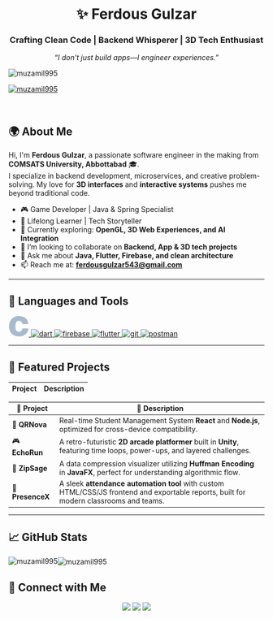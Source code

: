 
<h1 align="center">✨ Ferdous Gulzar</h1>
<h3 align="center">Crafting Clean Code | Backend Whisperer | 3D Tech Enthusiast</h3>

<p align="center">
  <em>“I don’t just build apps—I engineer experiences.”</em>
</p>


<p align="left"> <img src="https://komarev.com/ghpvc/?username=muzamil995&label=Profile%20views&color=0e75b6&style=flat" alt="muzamil995" /> </p>

<p align="left"> <a href="https://github.com/ryo-ma/github-profile-trophy"><img src="https://github-profile-trophy.vercel.app/?username=muzamil995" alt="muzamil995" /></a> </p>

<p align="left"> <a href="https://twitter.com/" target="blank"><img src="https://img.shields.io/twitter/follow/?logo=twitter&style=for-the-badge" alt="" /></a> </p>


## 🌍 About Me

Hi, I'm **Ferdous Gulzar**, a passionate software engineer in the making from **COMSATS University, Abbottabad** 🎓.  
I specialize in backend development, microservices, and creative problem-solving. My love for **3D interfaces** and **interactive systems** pushes me beyond traditional code.

- 🎮 Game Developer | Java & Spring Specialist  
- 🧠 Lifelong Learner | Tech Storyteller  
- 🌱 Currently exploring: **OpenGL, 3D Web Experiences, and AI Integration**  
- 👯 I’m looking to collaborate on **Backend, App & 3D tech projects**  
- 💬 Ask me about **Java, Flutter, Firebase, and clean architecture**  
- 📫 Reach me at: **ferdousgulzar543@gmail.com**

---

## 🧰 Languages and Tools

<p align="left">
  <a href="https://www.cprogramming.com/" target="_blank" rel="noreferrer">
    <img src="https://raw.githubusercontent.com/devicons/devicon/master/icons/c/c-original.svg" alt="c" width="40" height="40"/>
  </a>
  <a href="https://dart.dev" target="_blank" rel="noreferrer">
    <img src="https://www.vectorlogo.zone/logos/dartlang/dartlang-icon.svg" alt="dart" width="40" height="40"/>
  </a>
  <a href="https://firebase.google.com/" target="_blank" rel="noreferrer">
    <img src="https://www.vectorlogo.zone/logos/firebase/firebase-icon.svg" alt="firebase" width="40" height="40"/>
  </a>
  <a href="https://flutter.dev" target="_blank" rel="noreferrer">
    <img src="https://www.vectorlogo.zone/logos/flutterio/flutterio-icon.svg" alt="flutter" width="40" height="40"/>
  </a>
  <a href="https://git-scm.com/" target="_blank" rel="noreferrer">
    <img src="https://www.vectorlogo.zone/logos/git-scm/git-scm-icon.svg" alt="git" width="40" height="40"/>
  </a>
  <a href="https://postman.com" target="_blank" rel="noreferrer">
    <img src="https://www.vectorlogo.zone/logos/getpostman/getpostman-icon.svg" alt="postman" width="40" height="40"/>
  </a>
</p>

---

## 🧠 Featured Projects

| Project | Description |
|--------|-------------|

| 🚀 Project | 🌟 Description |
|-----------|----------------|
| 📡 **QRNova** | Real-time Student Management System **React** and **Node.js**, optimized for cross-device compatibility. |
| 🎮 **EchoRun** | A retro-futuristic **2D arcade platformer** built in **Unity**, featuring time loops, power-ups, and layered challenges. |
| 🧬 **ZipSage** | A data compression visualizer utilizing **Huffman Encoding** in **JavaFX**, perfect for understanding algorithmic flow. |
| 📅 **PresenceX** | A sleek **attendance automation tool** with custom HTML/CSS/JS frontend and exportable reports, built for modern classrooms and teams. |

---


## 📈 GitHub Stats

<p><img align="left" src="https://github-readme-stats.vercel.app/api/top-langs?username=muzamil995&show_icons=true&locale=en&layout=compact" alt="muzamil995" /></p>


<p><img align="center" src="https://github-readme-streak-stats.herokuapp.com/?user=muzamil995&" alt="muzamil995" /></p>

## 🔗 Connect with Me

<p align="center">
  <a href="https://github.com/codewithferdous"><img src="https://img.shields.io/badge/GitHub-%23121011.svg?style=for-the-badge&logo=github&logoColor=white"/></a>
  <a href="https://linkedin.com/in/ferdousgulzar"><img src="https://img.shields.io/badge/LinkedIn-%230077B5.svg?style=for-the-badge&logo=linkedin&logoColor=white"/></a>
  <a href="ferdousgulzar543@gmail.com"><img src="https://img.shields.io/badge/Gmail-%23D14836.svg?style=for-the-badge&logo=gmail&logoColor=white"/></a>
</p>
